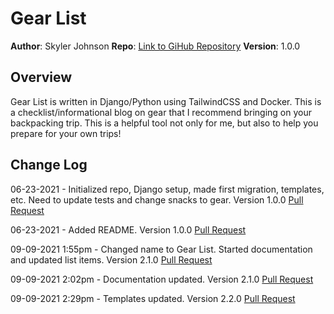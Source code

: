 # Gear List

**Author**: Skyler Johnson
**Repo**: [Link to GiHub Repository](https://github.com/SkylerJohnson102020/gear-list)
**Version**: 1.0.0

## Overview

Gear List is written in Django/Python using TailwindCSS and Docker. This is a checklist/informational blog on gear that I recommend bringing on your backpacking trip. This is a helpful tool not only for me, but also to help you prepare for your own trips!

## Change Log

06-23-2021 - Initialized repo, Django setup, made first migration, templates, etc. Need to update tests and change snacks to gear. Version 1.0.0 [Pull Request](https://github.com/SkylerJohnson102020/gear-list/commit/c1c7696d4bf8fbeabdc9341a87571e0e123674ee)

06-23-2021 - Added README. Version 1.0.0 [Pull Request](https://github.com/SkylerJohnson102020/gear-list/commit/2724d3f7cd82cca465e01ff24a1cb79f39c97f5b)

09-09-2021 1:55pm - Changed name to Gear List. Started documentation and updated list items. Version 2.1.0 [Pull Request](https://github.com/SkylerJohnson102020/gear-list/commit/b076e3ea5294e0a520b71c19360125ae6ffcb8f1)

09-09-2021 2:02pm - Documentation updated. Version 2.1.0 [Pull Request](https://github.com/SkylerJohnson102020/gear-list/commit/a6c8b4e34a58dbd2b3adebfeba2d5b1a4cbce31e)

09-09-2021 2:29pm - Templates updated. Version 2.2.0 [Pull Request](https://github.com/SkylerJohnson102020/gear-list/commit/bc6726a5a29bfbf53483a02915f6baacf7232963)

